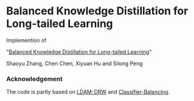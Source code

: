 # Balanced Knowledge Distillation for Long-tailed Learning

Implemention of 

"[Balanced Knowledge Distillation for Long-tailed Learning](http://arxiv.org/abs/2104.10510)"

Shaoyu Zhang, Chen Chen, Xiyuan Hu and Silong Peng

### Acknowledgement
The code is partly based on [LDAM-DRW](https://github.com/kaidic/LDAM-DRW) and [Classifier-Balancing](https://github.com/facebookresearch/classifier-balancing).
